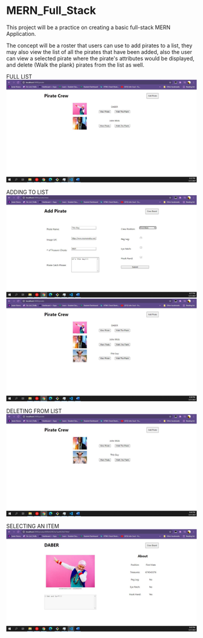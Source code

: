 # MERN_Full_Stack
This project will be a practice on creating a basic full-stack MERN Application.

The concept will be a roster that users can use to add pirates to a list, they may also view the list of all the pirates that have been added, also the user can view a selected pirate where the pirate's attributes would be displayed, and delete (Walk the plank) pirates from the list as well.


FULL LIST
<img src="/img/dash.JPG">

ADDING TO LIST
<img src="/img/add.JPG">
<img src="/img/added.JPG">

DELETING FROM LIST
<img src="/img/delete.JPG">

SELECTING AN ITEM
<img src="/img/select.JPG">
